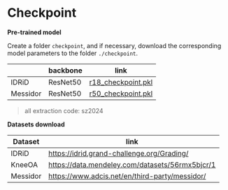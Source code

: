 # Checkpoint

**Pre-trained model**

Create a folder `checkpoint`, and if necessary, download the corresponding model parameters to the folder `./checkpoint`.

|          | backbone | link                                                         |
| -------- | -------- | ------------------------------------------------------------ |
| IDRiD    | ResNet50 | [r18_checkpoint.pkl](https://pan.baidu.com/s/1Q5L40JhDiYSfkph8cLiYpA) |
| Messidor | ResNet50 | [r50_checkpoint.pkl]( https://pan.baidu.com/s/11sIc26-Q0_S6Lp1ccc3n1w) |

> all extraction code: sz2024



**Datasets download**

| Dataset  | link                                           |
| -------- | ---------------------------------------------- |
| IDRiD    | https://idrid.grand-challenge.org/Grading/     |
| KneeOA   | https://data.mendeley.com/datasets/56rmx5bjcr/1|
| Messidor | https://www.adcis.net/en/third-party/messidor/ |

